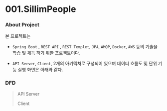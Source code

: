 # 001.SillimPeople

### About Project

 본 프로젝트는 

+ `Spring Boot` , `REST API` , `REST Templet`, `JPA`, `AMQP`, `Docker`, `AWS` 등의 기술을 학습 및 체득 하기 위한 프로젝트이다.  

+ `API Server`, `Client`, 2개의 아키텍처로 구성되어 있으며 데이터 흐름도 및 단위 기능 실행 화면은 아래와 같다.

### DFD 





> API Server
>
> Client 



